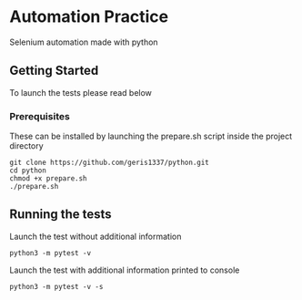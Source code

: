 # Automation Practice

Selenium automation made with python

## Getting Started

To launch the tests please read below

### Prerequisites

These can be installed by launching the prepare.sh script inside the project directory
```
git clone https://github.com/geris1337/python.git
cd python
chmod +x prepare.sh
./prepare.sh
```
## Running the tests

Launch the test without additional information
```
python3 -m pytest -v
```

Launch the test with additional information printed to console
```
python3 -m pytest -v -s
```
